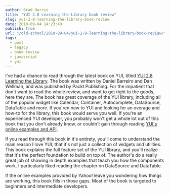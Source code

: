 ```yaml
---
author: Brad Harris
title: "YUI 2.8 Learning the Library book review"
slug: yui-2-8-learning-the-library-book-review
date: 2010-09-04 14:23:40
publish: true
url: "/old-school/2010-09-04/yui-2-8-learning-the-library-book-review/"
tags:
  - post
  - legacy
  - book review
  - javascript
  - yui
---
```


I've had a chance to read through the latest book on YUI, titled [YUI 2.8 Learning the Library][book-link].  The book was written by Daniel Barreiro and Dan Wellman, and was published by Packt Publishing.  For the impatient that don't want to read the whole review, and want to get right to the goods, here they are.  The book has great coverage of the YUI library, including all of the popular widget like Calendar, Container, Autocomplete, DataSource, DataTable and more.  If you'ren new to YUI and looking for an overage and how-to for the library, this book would serve you well.  If you're an experienced YUI developer, you probably won't get a whole lot out of this book that you don't already know, or couldn't gain through reading [YUI's online examples and API][docs].

If you read through this book in it's entirety, you'll come to understand the main reason I love YUI, that it's not just a collection of widgets and utilities.  This book explains the full feature set of the YUI library, and you'll realize that it's the perfect foundation to build on top of.  The author's do a really great job of showing in depth examples that teach you how the components work.  I particularly liked reading the chapter on DataSource and DataTable.

If the online examples provided by Yahoo! leave you wondering how things are working, this book fills in those gaps.  Most of the book is targeted to beginners and intermediate developers.

[book-link]: https://www.packtpub.com/yahoo-user-interface-yui-2-8-learning-library/book
[docs]: http://developer.yahoo.com/yui/2/
